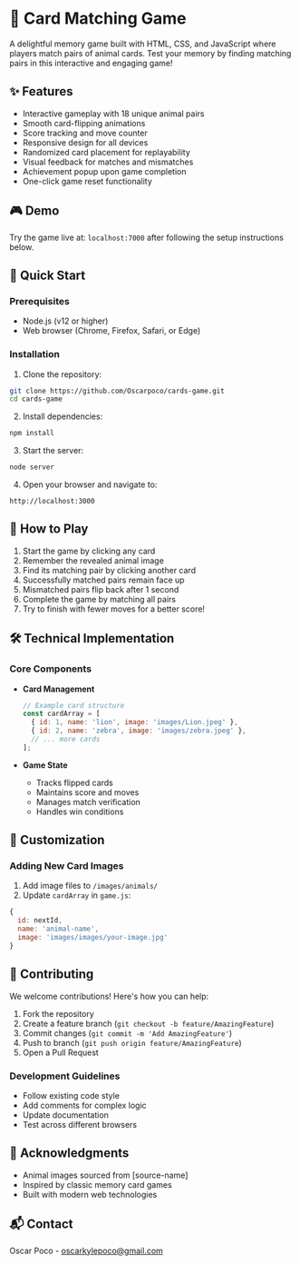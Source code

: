 # 🎴 Card Matching Game

A delightful memory game built with HTML, CSS, and JavaScript where players match pairs of animal cards. Test your memory by finding matching pairs in this interactive and engaging game!

## ✨ Features

- Interactive gameplay with 18 unique animal pairs
- Smooth card-flipping animations
- Score tracking and move counter
- Responsive design for all devices
- Randomized card placement for replayability
- Visual feedback for matches and mismatches
- Achievement popup upon game completion
- One-click game reset functionality

## 🎮 Demo

Try the game live at: `localhost:7000` after following the setup instructions below.

## 🚀 Quick Start

### Prerequisites

- Node.js (v12 or higher)
- Web browser (Chrome, Firefox, Safari, or Edge)

### Installation

1. Clone the repository:
```bash
git clone https://github.com/Oscarpoco/cards-game.git
cd cards-game
```

2. Install dependencies:
```bash
npm install
```

3. Start the server:
```bash
node server
```

4. Open your browser and navigate to:
```
http://localhost:3000
```

## 🎯 How to Play

1. Start the game by clicking any card
2. Remember the revealed animal image
3. Find its matching pair by clicking another card
4. Successfully matched pairs remain face up
5. Mismatched pairs flip back after 1 second
6. Complete the game by matching all pairs
7. Try to finish with fewer moves for a better score!

## 🛠 Technical Implementation

### Core Components

- **Card Management**
  ```javascript
  // Example card structure
  const cardArray = [
    { id: 1, name: 'lion', image: 'images/Lion.jpeg' },
    { id: 2, name: 'zebra', image: 'images/zebra.jpeg' },
    // ... more cards
  ];
  ```

- **Game State**
  - Tracks flipped cards
  - Maintains score and moves
  - Manages match verification
  - Handles win conditions


## 🎨 Customization

### Adding New Card Images

1. Add image files to `/images/animals/`
2. Update `cardArray` in `game.js`:
```javascript
{
  id: nextId,
  name: 'animal-name',
  image: 'images/images/your-image.jpg'
}
```

## 🤝 Contributing

We welcome contributions! Here's how you can help:

1. Fork the repository
2. Create a feature branch (`git checkout -b feature/AmazingFeature`)
3. Commit changes (`git commit -m 'Add AmazingFeature'`)
4. Push to branch (`git push origin feature/AmazingFeature`)
5. Open a Pull Request

### Development Guidelines

- Follow existing code style
- Add comments for complex logic
- Update documentation
- Test across different browsers


## 🙏 Acknowledgments

- Animal images sourced from [source-name]
- Inspired by classic memory card games
- Built with modern web technologies

## 📬 Contact

Oscar Poco - oscarkylepoco@gmail.com
